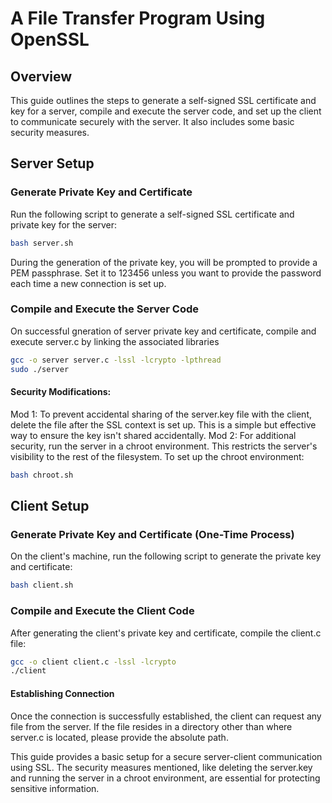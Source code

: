 # A File Transfer Program Using OpenSSL

## Overview
This guide outlines the steps to generate a self-signed SSL certificate and key for a server, compile and execute the server code, and set up the client to communicate securely with the server. It also includes some basic security measures.

## Server Setup

### Generate Private Key and Certificate
Run the following script to generate a self-signed SSL certificate and private key for the server:

```bash
bash server.sh
```
During the generation of the private key, you will be prompted to provide a PEM passphrase. Set it to 123456 unless you want to provide the password each time a new connection is set up.

### Compile and Execute the Server Code
On successful gneration of server private key and certificate, compile and execute server.c by linking the associated libraries 
```bash
gcc -o server server.c -lssl -lcrypto -lpthread
sudo ./server
```
#### Security Modifications:
Mod 1: To prevent accidental sharing of the server.key file with the client, delete the file after the SSL context is set up. This is a simple but effective way to ensure the key isn't shared accidentally.
Mod 2: For additional security, run the server in a chroot environment. This restricts the server's visibility to the rest of the filesystem.
To set up the chroot environment:
```bash
bash chroot.sh
```
## Client Setup
### Generate Private Key and Certificate (One-Time Process)
On the client's machine, run the following script to generate the private key and certificate:
```bash
bash client.sh
```
### Compile and Execute the Client Code

After generating the client's private key and certificate, compile the client.c file:
```bash
gcc -o client client.c -lssl -lcrypto
./client
```
#### Establishing Connection
Once the connection is successfully established, the client can request any file from the server. If the file resides in a directory other than where server.c is located, please provide the absolute path.

This guide provides a basic setup for a secure server-client communication using SSL. The security measures mentioned, like deleting the server.key and running the server in a chroot environment, are essential for protecting sensitive information.
